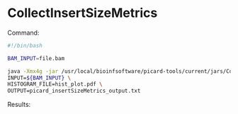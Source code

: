 CollectInsertSizeMetrics
========================

Command:

```bash
#!/bin/bash

BAM_INPUT=file.bam

java -Xmx4g -jar /usr/local/bioinfsoftware/picard-tools/current/jars/CollectInsertSizeMetrics.jar \
INPUT=${BAM_INPUT} \
HISTOGRAM_FILE=hist_plot.pdf \
OUTPUT=picard_insertSizeMetrics_output.txt
```

Results:


